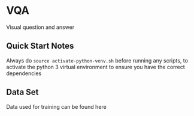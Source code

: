 # VQA
Visual question and answer

## Quick Start Notes
Always do `source activate-python-venv.sh` before running any scripts, to
activate the python 3 virtual environment to ensure you have the correct
dependencies

## Data Set
Data used for training can be found here
